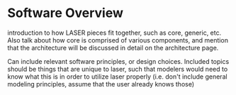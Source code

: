 # Software Overview

introduction to how LASER pieces fit together, such as core, generic, etc. Also talk about how core is comprised of various components, and mention that the architecture will be discussed in detail on the architecture page.

Can include relevant software principles, or design choices. Included topics should be things that are unique to laser, such that modelers would need to know what this is in order to utilize laser properly (i.e. don't include general modeling principles, assume that the user already knows those)
